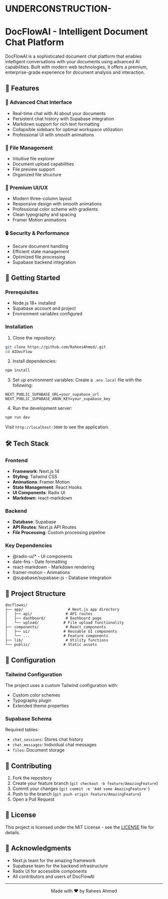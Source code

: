 # UNDERCONSTRUCTION-


# DocFlowAI - Intelligent Document Chat Platform


DocFlowAI is a sophisticated document chat platform that enables intelligent conversations with your documents using advanced AI capabilities. Built with modern web technologies, it offers a premium, enterprise-grade experience for document analysis and interaction.

## 🌟 Features

### 💬 Advanced Chat Interface
- Real-time chat with AI about your documents
- Persistent chat history with Supabase integration
- Markdown support for rich text formatting
- Collapsible sidebars for optimal workspace utilization
- Professional UI with smooth animations

### 📁 File Management
- Intuitive file explorer
- Document upload capabilities
- File preview support
- Organized file structure

### 🎨 Premium UI/UX
- Modern three-column layout
- Responsive design with smooth animations
- Professional color scheme with gradients
- Clean typography and spacing
- Framer Motion animations

### 🔒 Security & Performance
- Secure document handling
- Efficient state management
- Optimized file processing
- Supabase backend integration

## 🚀 Getting Started

### Prerequisites
- Node.js 18+ installed
- Supabase account and project
- Environment variables configured

### Installation

1. Clone the repository:
```bash
git clone https://github.com/RaheesAhmed/.git
cd AIDocFlow
```

2. Install dependencies:
```bash
npm install
```

3. Set up environment variables:
Create a `.env.local` file with the following:
```env
NEXT_PUBLIC_SUPABASE_URL=your_supabase_url
NEXT_PUBLIC_SUPABASE_ANON_KEY=your_supabase_key
```

4. Run the development server:
```bash
npm run dev
```

Visit `http://localhost:3000` to see the application.

## 🛠 Tech Stack

### Frontend
- **Framework**: Next.js 14
- **Styling**: Tailwind CSS
- **Animations**: Framer Motion
- **State Management**: React Hooks
- **UI Components**: Radix UI
- **Markdown**: react-markdown

### Backend
- **Database**: Supabase
- **API Routes**: Next.js API Routes
- **File Processing**: Custom processing pipeline

### Key Dependencies
- @radix-ui/* - UI components
- date-fns - Date formatting
- react-markdown - Markdown rendering
- framer-motion - Animations
- @supabase/supabase-js - Database integration

## 📁 Project Structure

```
docflowai/
├── app/                    # Next.js app directory
│   ├── api/               # API routes
│   ├── dashboard/         # Dashboard page
│   └── upload/           # File upload functionality
├── components/            # React components
│   ├── ui/               # Reusable UI components
│   └── ...               # Feature components
├── lib/                   # Utility functions
└── public/               # Static assets
```

## 🔧 Configuration

### Tailwind Configuration
The project uses a custom Tailwind configuration with:
- Custom color schemes
- Typography plugin
- Extended theme properties

### Supabase Schema
Required tables:
- `chat_sessions`: Stores chat history
- `chat_messages`: Individual chat messages
- `files`: Document storage

## 🤝 Contributing

1. Fork the repository
2. Create your feature branch (`git checkout -b feature/AmazingFeature`)
3. Commit your changes (`git commit -m 'Add some AmazingFeature'`)
4. Push to the branch (`git push origin feature/AmazingFeature`)
5. Open a Pull Request

## 📄 License

This project is licensed under the MIT License - see the [LICENSE](LICENSE) file for details.

## 🙏 Acknowledgments

- Next.js team for the amazing framework
- Supabase team for the backend infrastructure
- Radix UI for accessible components
- All contributors and users of DocFlowAI

---

<p align="center">Made with ❤️ by Rahees Ahmed</p>
